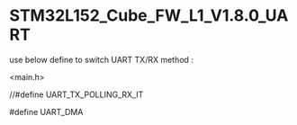 # STM32L152_Cube_FW_L1_V1.8.0_UART
use below define to switch UART TX/RX method :

<main.h>

//#define UART_TX_POLLING_RX_IT

#define UART_DMA
